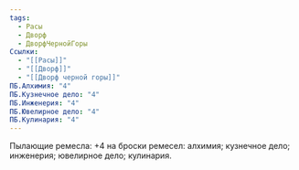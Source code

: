 ```yaml
---
tags:
  - Расы
  - Дворф
  - ДворфЧернойГоры
Ссылки:
  - "[[Расы]]"
  - "[[Дворф]]"
  - "[[Дворф черной горы]]"
ПБ.Алхимия: "4"
ПБ.Кузнечное дело: "4"
ПБ.Инженерия: "4"
ПБ.Ювелирное дело: "4"
ПБ.Кулинария: "4"
---
```

Пылающие ремесла:
+4 на броски ремесел: алхимия; кузнечное дело; инженерия; ювелирное дело; кулинария.










